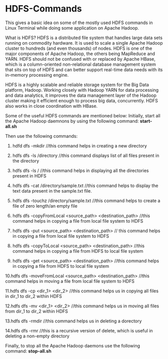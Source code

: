 # HDFS-Commands
This gives a basic idea on some of the mostly used HDFS commands in Linux Terminal while doing some application on Apache Hadoop.

What is HDFS?
HDFS is a distributed file system that handles large data sets running on commodity hardware. It is used to scale a single Apache Hadoop cluster to hundreds (and even thousands) of nodes. HDFS is one of the major components of Apache Hadoop, the others being MapReduce and YARN. HDFS should not be confused with or replaced by Apache HBase, which is a column-oriented non-relational database management system that sits on top of HDFS and can better support real-time data needs with its in-memory processing engine.

HDFS is a highly scalable and reliable storage system for the Big Data platform, Hadoop. Working closely with Hadoop YARN for data processing and data analytics, it improves the data management layer of the Hadoop cluster making it efficient enough to process big data, concurrently. HDFS also works in close coordination with HBase. 

Some of the useful HDFS commands are mentioned below:
Initially, start all the Apache Hadoop daemnons by using the following command:
**start-all.sh**

Then use the following commands:

1. hdfd dfs -mkdir <directory>         //this command helps in creating a new directory

2. hdfs dfs -ls /directory             //this command displays list of all files present in the directory 

3. hdfs dfs -ls /                      //this command helps in displaying all the directories present in HDFS

4. hdfs dfs -cat /directory/sample.txt //this command helps to display the text data present in the sample.txt file.

5. hdfs dfs -touchz /directory/sample.txt  //this command helps to create a file of zero length/an empty file

6. hdfs dfs -copyFromLocal <source_path> <destination_path> //this command helps in copying a file from local file system to HDFS

7. hdfs dfs -put <source_path> <destination_path> // this command helps in copying a file from local file system to HDFS

8. hdfs dfs -copyToLocal <source_path> <destination_path> //this command helps in copying a file from HDFS to local file system

9. hdfs dfs -get <source_path> <destination_path> //this command helps in copying a file from HDFS to local file system
 
10.hdfs dfs -moveFromLocal <source_path> <destination_path> //this command helps in moving a file from local file system to HDFS

11.hdfs dfs -cp <dir_1> <dir_2>        //this command helps us in copying all files in dir_1 to dir_2 within HDFS

12.hdfs dfs -mv <dir_1> <dir_2>        //this command helps us in moving all files from dir_1 to dir_2 within HDFS

13.hdfs dfs -rmdir <directory>        //this command helps us in deleting a dorectory

14.hdfs dfs -rmr <directory>          //this is a recursive version of delete, which is useful in deleting a non-empty directory

Finally, to stop all the Apache Hadoop daemons use the following command:
**stop-all.sh**
